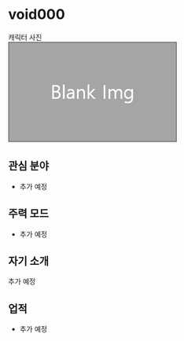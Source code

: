 # void000

캐릭터 사진  
![캐릭터](../../asset/blank_img.png)

## 관심 분야

- 추가 예정

## 주력 모드

- 추가 예정

## 자기 소개

추가 예정

## 업적

- 추가 예정
